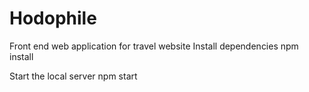 # Hodophile
Front end web application for travel website
Install dependencies
npm install 

Start the local server
npm start
